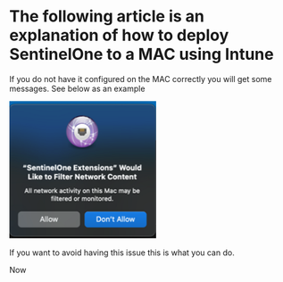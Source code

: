 # The following article is an explanation of how to deploy SentinelOne to a MAC using Intune
If you do not have it configured on the MAC correctly you will get some messages. See below as an example

![alt text](../../Assets/SentinelOneMAC/Image1.png)

If you want to avoid having this issue this is what you can do. 

Now